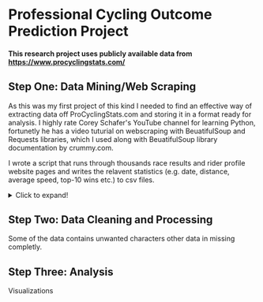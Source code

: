 Professional Cycling Outcome Prediction Project 
======================

#### This research project uses publicly available data from https://www.procyclingstats.com/ 

## Step One: Data Mining/Web Scraping

As this was my first project of this kind I needed to find an effective way of extracting data off ProCyclingStats.com and storing it in a format ready for analysis. I highly rate Corey Schafer's YouTube channel for learning Python, fortunetly he has a video tuturial on webscraping with BeuatifulSoup and Requests libraries, which I used along with BeuatifulSoup library documentation by crummy.com.

I wrote a script that runs through thousands race results and rider profile website pages and writes the relavent statistics (e.g. date, distance, average speed, top-10 wins etc.) to csv files.

<details>
  <summary>Click to expand!</summary>
  
   #### Minning process
  ![](images/VanAlt.png.png)
  ![](images/CODE2.png.png)
  ![](images/Wout_Van.png.png)
</details>

## Step Two: Data Cleaning and Processing 

Some of the data contains unwanted characters other data in missing completly.    

</details>

## Step Three: Analysis

Visualizations

</details>

